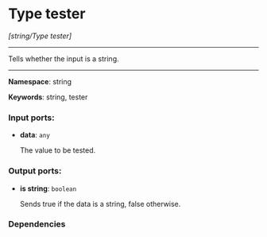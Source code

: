 # Type tester

_[string/Type tester]_

---

Tells whether the input is a string.

---

__Namespace__: string

__Keywords__: string, tester

### Input ports:

* __data__: ` any `

    The value to be tested.

### Output ports:

* __is string__: ` boolean `

    Sends true if the data is a string, false otherwise.

### Dependencies




